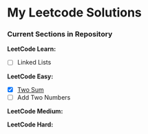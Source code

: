 # My Leetcode Solutions

### Current Sections in Repository

**LeetCode Learn:**
- [ ] Linked Lists

**LeetCode Easy:**
- [x] [Two Sum](leetcode-learn/linked-list/singly-linked-list.cpp)
- [ ] Add Two Numbers

**LeetCode Medium:**

**LeetCode Hard:**
